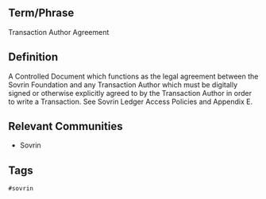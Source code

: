 ## Term/Phrase
Transaction Author Agreement

## Definition
A Controlled Document which functions as the legal agreement between the Sovrin Foundation and any Transaction Author which must be digitally signed or otherwise explicitly agreed to by the Transaction Author in order to write a Transaction. See Sovrin Ledger Access Policies and Appendix E.

## Relevant Communities
* Sovrin

## Tags
```
#sovrin
```
